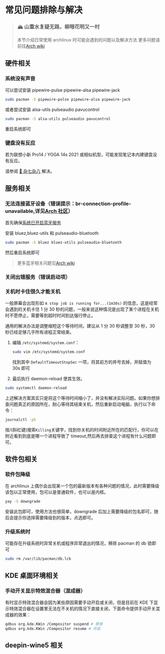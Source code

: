 # 常见问题排除与解决

> ### 🏔️ 山重水复疑无路，柳暗花明又一村
>
> 本节介绍日常使用 archlinux 时可能会遇到的问题以及解决方法
> 更多问题请前往[Arch wiki](<https://wiki.archlinux.org/title/Table_of_contents_(%E7%AE%80%E4%BD%93%E4%B8%AD%E6%96%87)>)

## 硬件相关

### 系统没有声音

可以尝试安装 pipewire-pulse pipewire-alsa pipewire-jack

```bash
sudo pacman -S pipewire-pulse pipewire-alsa pipewire-jack
```

或者尝试安装 alsa-utils pulseaudio pavucontrol

```bash
sudo pacman -S alsa-utils pulseaudio pavucontrol
```

重启系统即可

### 键盘没有反应

若为联想小新 Pro14 / YOGA 14s 2021 或相似机型，可能发现笔记本内建键盘没有反应。

请参阅 [🥙 杂七杂八](../rookie/basic-install-detail.md#🥙-杂七杂八) 解决。

## 服务相关

### 无法连接蓝牙设备（错误提示：br-connection-profile-unavailable,详见[Arch 社区](https://bbs.archlinux.org/viewtopic.php?id=270465)）

首先确保[系统已开启蓝牙服务](../rookie/desktop-env-and-app.md#_12-启动蓝牙-若有)

安装 bluez,bluez-utils 和 pulseaudio-bluetooth

```bash
sudo pacman -S bluez bluez-utils pulseaudio-bluetooth
```

然后重启系统即可

> 更多蓝牙相关问题见[Arch wiki](<https://wiki.archlinux.org/title/Bluetooth_(%E7%AE%80%E4%BD%93%E4%B8%AD%E6%96%87)#%E7%96%91%E9%9A%BE%E8%A7%A3%E7%AD%94>)

### 关闭出错服务（错误启动项）

### 关机时卡住很久才能关机

一般屏幕会出现形如 `A stop job is running for...(1m30s)` 的信息，这是经常会遇到的关机卡住 1 分 30 秒的问题，一般来说这种情况是出现了某个进程在关机时不愿停止，需要等到超时时间到达强行停止。

通用的解决办法是调整缩短这个等待时间，建议从 1 分 30 秒调整至 30 秒，30 秒已经足够几乎所有进程正常结束。

1. 编辑 `/etc/systemd/system.conf`：

   ```bash
   sudo vim /etc/systemd/system.conf
   ```

   找到其中 `DefaultTimeoutStopSec` 一项，将其前方的井号去掉，并赋值为 30s 即可

2. 最后执行 daemon-reload 使其生效。

```bash
sudo systemctl daemon-reload
```

上述解决方案其实只是将这个等待时间缩小了，并没有解决实际问题。如果你想排查问题真正的原因所在，耐心等待其结束关机，然后重新启动电脑，执行以下命令：

```bash
journalctl -p5
```

按/(斜杠键)搜索`Killing`关键字，找到你关机的时间附近所在的匹配行，你可以在附近看到到底是哪一个进程导致了 timeout,然后再去排查这个进程有什么问题即可。

## 软件包相关

### 软件包降级

在 archlinux 上偶尔会出现某一个包的最新版本有各种问题的情况，此时需要降级该包以正常使用，包可以是普通软件，也可以是内核。

```bash
yay -S downgrade
```

安装此包即可，使用方法也很简单，downgrade 后加上需要降级的包名即可，随后会提示你选择需要降级到的版本，点选即可。

### 升级系统时

可能存在升级系统时异常关机或程序异常退出的情况，移除 pacman 的 db 锁即可

```bash
sudo rm /var/lib/pacman/db.lck
```

## KDE 桌面环境相关

### 手动开关显示特效混合器（混成器）

有时显示特效混合器会因为某些原因需要手动开启或关闭，但是目前在 KDE 下显示特效混合器在设置里无法在不关机的情况下直接关闭，下面命令提供手动开关混成器的效果：

```bash
qdbus org.kde.KWin /Compositor suspend # 禁用
qdbus org.kde.KWin /Compositor resume # 开启
```

## deepin-wine5 相关
